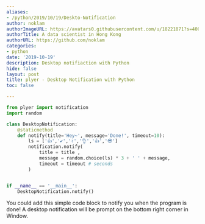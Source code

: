 ```yaml
---
aliases:
- /python/2019/10/19/Deskto-Notification
author: noklam
authorImageURL: https://avatars0.githubusercontent.com/u/18221871?s=400&u=0ca734683fc7e41a3565c5591218008af5a77e9b&v=4
authorTitle: A data scientist in Hong Kong
authorURL: https://github.com/noklam
categories:
- python
date: '2019-10-19'
description: Desktop notifiaction with Python
hide: false
layout: post
title: plyer - Desktop Notification with Python
toc: false

---
```


```python
from plyer import notification
import random

class DesktopNotification:
    @staticmethod
    def notify(title='Hey~', message='Done!', timeout=10):
        ls = ['👍','✔','✌','👌','👍','😎']
        notification.notify(
            title = title ,
            message = random.choice(ls) * 3 + ' ' + message,
            timeout = timeout # seconds
        )


if __name__ == '__main__':
    DesktopNotification.notify()

```
You could add this simple code block to notify you when the program is done! A desktop notification will be prompt on the bottom right corner in Window.

<!--truncate-->

